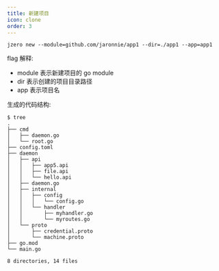 ```yaml
---
title: 新建项目
icon: clone
order: 3
---
```


```shell
jzero new --module=github.com/jaronnie/app1 --dir=./app1 --app=app1
```

flag 解释:

* module 表示新建项目的 go module
* dir 表示创建的项目目录路径
* app 表示项目名

生成的代码结构:

```shell
$ tree                           
.
├── cmd
│   ├── daemon.go
│   └── root.go
├── config.toml
├── daemon
│   ├── api
│   │   ├── app5.api
│   │   ├── file.api
│   │   └── hello.api
│   ├── daemon.go
│   ├── internal
│   │   ├── config
│   │   │   └── config.go
│   │   └── handler
│   │       ├── myhandler.go
│   │       └── myroutes.go
│   └── proto
│       ├── credential.proto
│       └── machine.proto
├── go.mod
└── main.go

8 directories, 14 files
```
